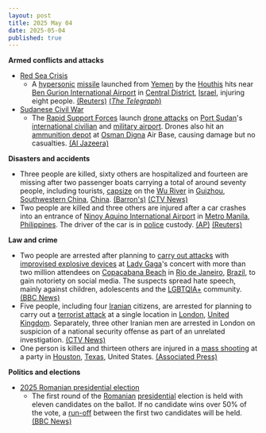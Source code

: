 ```yaml
---
layout: post
title: 2025 May 04
date: 2025-05-04
published: true
---
```



**Armed conflicts and attacks**

* [Red Sea Crisis](https://en.wikipedia.org/wiki/Red_Sea_Crisis "Red Sea Crisis")
  + A [hypersonic](https://en.wikipedia.org/wiki/Hypersonic_weapon "Hypersonic weapon") [missile](https://en.wikipedia.org/wiki/Missile "Missile") launched from [Yemen](https://en.wikipedia.org/wiki/Yemen "Yemen") by the [Houthis](https://en.wikipedia.org/wiki/Houthis "Houthis") hits near [Ben Gurion International Airport](https://en.wikipedia.org/wiki/Ben_Gurion_International_Airport "Ben Gurion International Airport") in [Central District](https://en.wikipedia.org/wiki/Central_District_%28Israel%29 "Central District (Israel)"), [Israel](https://en.wikipedia.org/wiki/Israel "Israel"), injuring eight people. [(Reuters)](https://www.reuters.com/world/middle-east/israeli-military-says-working-intercepting-missile-launched-yemen-2025-05-04/) [(*The Telegraph*)](https://www.telegraph.co.uk/world-news/2025/05/04/houthi-missile-strikes-israel-main-airport/)
* [Sudanese Civil War](https://en.wikipedia.org/wiki/Sudanese_civil_war_%282023%E2%80%93present%29 "Sudanese civil war (2023–present)")
  + The [Rapid Support Forces](https://en.wikipedia.org/wiki/Rapid_Support_Forces "Rapid Support Forces") launch [drone attacks](https://en.wikipedia.org/wiki/Drone_warfare "Drone warfare") on [Port Sudan](https://en.wikipedia.org/wiki/Port_Sudan "Port Sudan")'s [international civilian](https://en.wikipedia.org/wiki/Port_Sudan_New_International_Airport "Port Sudan New International Airport") and [military airport](https://en.wikipedia.org/wiki/Port_Sudan_Military_Airport "Port Sudan Military Airport"). Drones also hit an [ammunition depot](https://en.wikipedia.org/wiki/Ammunition_depot "Ammunition depot") at [Osman Digna](https://en.wikipedia.org/wiki/Osman_Digna "Osman Digna") Air Base, causing damage but no casualties. [(Al Jazeera)](https://www.aljazeera.com/news/2025/5/4/sudans-rsf-carries-out-drone-attack-near-port-sudan-airport-army)

**Disasters and accidents**

* Three people are killed, sixty others are hospitalized and fourteen are missing after two passenger boats carrying a total of around seventy people, including tourists, [capsize](https://en.wikipedia.org/wiki/Capsizing "Capsizing") on the [Wu River](https://en.wikipedia.org/wiki/Wu_River_%28Yangtze_tributary%29 "Wu River (Yangtze tributary)") in [Guizhou](https://en.wikipedia.org/wiki/Guizhou "Guizhou"), [Southwestern China](https://en.wikipedia.org/wiki/Southwestern_China "Southwestern China"), [China](https://en.wikipedia.org/wiki/China "China"). [(Barron's)](https://www.barrons.com/news/three-dead-60-hospitalised-in-china-boat-disasters-state-media-1ac9c226) [(CTV News)](https://www.ctvnews.ca/world/article/2-boats-capsized-in-chinas-southwest-after-sudden-storm-leaving-20-missing/)
* Two people are killed and three others are injured after a car crashes into an entrance of [Ninoy Aquino International Airport](https://en.wikipedia.org/wiki/Ninoy_Aquino_International_Airport "Ninoy Aquino International Airport") in [Metro Manila](https://en.wikipedia.org/wiki/Metro_Manila "Metro Manila"), [Philippines](https://en.wikipedia.org/wiki/Philippines "Philippines"). The driver of the car is in [police](https://en.wikipedia.org/wiki/Philippine_National_Police "Philippine National Police") custody. [(AP)](https://apnews.com/article/manila-airport-crash-vehicle-suv-deaths-philippines-91d3ff57b8f8f2082730c20cf52115c0) [(Reuters)](https://www.reuters.com/world/asia-pacific/several-injured-car-crashes-into-entrance-manila-airport-local-media-say-2025-05-04/)

**Law and crime**

* Two people are arrested after planning to [carry out attacks](https://en.wikipedia.org/wiki/Terrorism_in_Brazil "Terrorism in Brazil") with [improvised explosive devices](https://en.wikipedia.org/wiki/Improvised_explosive_device "Improvised explosive device") at [Lady Gaga](https://en.wikipedia.org/wiki/Lady_Gaga "Lady Gaga")'s concert with more than two million attendees on [Copacabana Beach](https://en.wikipedia.org/wiki/Copacabana%2C_Rio_de_Janeiro "Copacabana, Rio de Janeiro") in [Rio de Janeiro](https://en.wikipedia.org/wiki/Rio_de_Janeiro "Rio de Janeiro"), [Brazil](https://en.wikipedia.org/wiki/Brazil "Brazil"), to gain notoriety on social media. The suspects spread hate speech, mainly against children, adolescents and the [LGBTQIA+](https://en.wikipedia.org/wiki/LGBTQIA%2B "LGBTQIA+") community. [(BBC News)](https://www.bbc.com/news/articles/c209r5pqzneo)
* Five people, including four [Iranian](https://en.wikipedia.org/wiki/Iran "Iran") citizens, are arrested for planning to carry out a [terrorist attack](https://en.wikipedia.org/wiki/Terrorism_in_the_United_Kingdom "Terrorism in the United Kingdom") at a single location in [London](https://en.wikipedia.org/wiki/London "London"), [United Kingdom](https://en.wikipedia.org/wiki/United_Kingdom "United Kingdom"). Separately, three other Iranian men are arrested in London on suspicion of a national security offense as part of an unrelated investigation. [(CTV News)](https://www.ctvnews.ca/world/article/uk-police-arrest-several-iranian-men-over-alleged-attack-plot/)
* One person is killed and thirteen others are injured in a [mass shooting](https://en.wikipedia.org/wiki/Mass_shooting "Mass shooting") at a party in [Houston](https://en.wikipedia.org/wiki/Houston "Houston"), [Texas](https://en.wikipedia.org/wiki/Texas "Texas"), United States. [(Associated Press)](https://apnews.com/article/houston-fatal-shooting-party-cherryhill-2bf0373eb2cca80385888206c4be2b0f)

**Politics and elections**

* [2025 Romanian presidential election](https://en.wikipedia.org/wiki/2025_Romanian_presidential_election "2025 Romanian presidential election")
  + The first round of the [Romanian](https://en.wikipedia.org/wiki/Romania "Romania") [presidential](https://en.wikipedia.org/wiki/President_of_Romania "President of Romania") election is held with eleven candidates on the ballot. If no candidate wins over 50% of the vote, a [run-off](https://en.wikipedia.org/wiki/Two-round_system "Two-round system") between the first two candidates will be held. [(BBC News)](https://www.bbc.com/news/articles/cj0zl1702ego)
